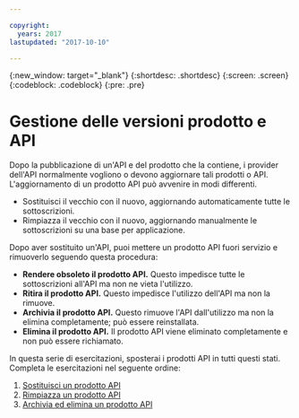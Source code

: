 ```yaml
---

copyright:
  years: 2017
lastupdated: "2017-10-10"

---
```



{:new_window: target="_blank"}
{:shortdesc: .shortdesc}
{:screen: .screen}
{:codeblock: .codeblock}
{:pre: .pre}

# Gestione delle versioni prodotto e API

Dopo la pubblicazione di un'API e del prodotto che la contiene, i provider dell'API normalmente vogliono o devono aggiornare tali prodotti o API. L'aggiornamento di un prodotto API può avvenire in modi differenti.  

- Sostituisci il vecchio con il nuovo, aggiornando automaticamente tutte le sottoscrizioni.
- Rimpiazza il vecchio con il nuovo, aggiornando manualmente le sottoscrizioni su una base per applicazione.

Dopo aver sostituito un'API, puoi mettere un prodotto API fuori servizio e rimuoverlo seguendo questa procedura:

- **Rendere obsoleto il prodotto API.** Questo impedisce tutte le sottoscrizioni all'API ma non ne vieta l'utilizzo.
- **Ritira il prodotto API.** Questo impedisce l'utilizzo dell'API ma non la rimuove.
- **Archivia il prodotto API.** Questo rimuove l'API dall'utilizzo ma non la elimina completamente; può essere reinstallata.
- **Elimina il prodotto API.** Il prodotto API viene eliminato completamente e non può essere richiamato.

In questa serie di esercitazioni, sposterai i prodotti API in tutti questi stati. Completa le esercitazioni nel seguente ordine:

1. [Sostituisci un prodotto API](tut_manage_replace.html)
2. [Rimpiazza un prodotto API](tut_manage_supercede.html)
3. [Archivia ed elimina un prodotto API](tut_manage_remove.html)












